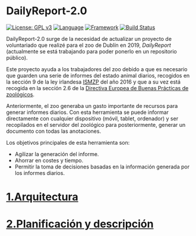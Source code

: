 # DailyReport-2.0

[![License: GPL v3](https://img.shields.io/badge/License-GPLv3-blue.svg)](https://www.gnu.org/licenses/gpl-3.0) [![Language](https://img.shields.io/badge/Language-Java-fd6a02.svg)](https://www.java.com/) [![Framework](https://img.shields.io/badge/Framework-Spring-brightgreen.svg)](https://spring.io/) [![Build Status](https://travis-ci.com/Guillergood/DailyReport-2.0.svg?branch=main)](https://travis-ci.com/Guillergood/DailyReport-2.0)

DailyReport-2.0 surge de la necesidad de actualizar un proyecto de voluntariado que realizé para el zoo de Dublín en 2019, *DailyReport* (actualmente se está trabajando para poder ponerlo en un repositorio público).

Este proyecto ayuda a los trabajadores del zoo debido a que es necesario que guarden una serie de informes del estado animal diarios, recogidos en la sección 9 de la ley irlandesa [ISMZP](https://www.npws.ie/sites/default/files/publications/pdf/ISMZP%202016.pdf) del año 2016 y que a su vez está recogida en la sección 2.6 de la [Directiva Europea de Buenas Prácticas de zoológicos](https://ec.europa.eu/environment/nature/pdf/EU_Zoos_Directive_Good_Practices.pdf). 

Anteriormente, el zoo generaba un gasto importante de recursos para generar informes diarios. Con esta herramienta se puede informar directamente con cualquier dispositivo (móvil, tablet, ordenador)  y ser recopilados en el servidor del zoológico para posteriormente, generar un documento con todas las anotaciones.

Los objetivos principales de esta herramienta son:
+ Agilizar la generación del informe.
+ Ahorrar en costes y tiempo.
+ Permitir la toma de decisiones basadas en la información generada por los informes diarios.

# [**1.Arquitectura**](https://guillergood.github.io/DailyReport-2.0/docs/Arquitectura.html)

# [**2.Planificación y descripción**](https://guillergood.github.io/DailyReport-2.0/docs/Planificacion.html)


